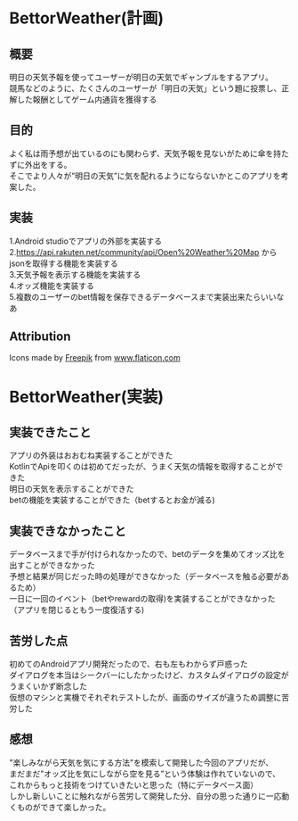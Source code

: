 # BettorWeather(計画)

## 概要
  明日の天気予報を使ってユーザーが明日の天気でギャンブルをするアプリ。<br>
  競馬などのように、たくさんのユーザーが「明日の天気」という題に投票し、正解した報酬としてゲーム内通貨を獲得する
  
## 目的
  よく私は雨予想が出ているのにも関わらず、天気予報を見ないがために傘を持たずに外出をする。<br>
  そこでより人々が”明日の天気”に気を配れるようにならないかとこのアプリを考案した。
  
## 実装
  1.Android studioでアプリの外部を実装する<br>
  2.https://api.rakuten.net/community/api/Open%20Weather%20Map からjsonを取得する機能を実装する<br>
  3.天気予報を表示する機能を実装する<br>
  4.オッズ機能を実装する<br>
  5.複数のユーザーのbet情報を保存できるデータベースまで実装出来たらいいなあ<br>
 
## Attribution
<div>Icons made by <a href="https://www.freepik.com" title="Freepik">Freepik</a> from <a href="https://www.flaticon.com/" title="Flaticon">www.flaticon.com</a></div>

# BettorWeather(実装)

## 実装できたこと
  アプリの外装はおおむね実装することができた<br>
  KotlinでApiを叩くのは初めてだったが、うまく天気の情報を取得することができた<br>
  明日の天気を表示することができた<br>
  betの機能を実装することができた（betするとお金が減る)<br>
  
## 実装できなかったこと
  データベースまで手が付けられなかったので、betのデータを集めてオッズ比を出すことができなかった<br>
  予想と結果が同じだった時の処理ができなかった（データベースを触る必要があるため）<br>
  一日に一回のイベント（betやrewardの取得)を実装することができなかった（アプリを閉じるともう一度復活する)
  
## 苦労した点
  初めてのAndroidアプリ開発だったので、右も左もわからず戸惑った<br>
  ダイアログを本当はシークバーにしたかったけど、カスタムダイアログの設定がうまくいかず断念した<br>
  仮想のマシンと実機でそれぞれテストしたが、画面のサイズが違うため調整に苦労した<br>
  
## 感想
  "楽しみながら天気を気にする方法"を模索して開発した今回のアプリだが、<br>
  まだまだ”オッズ比を気にしながら空を見る”という体験は作れていないので、<br>
  これからもっと技術をつけていきたいと思った（特にデータベース面）<br>
  しかし新しいことに触れながら苦労して開発した分、自分の思った通りに一応動くものができて楽しかった。
